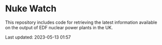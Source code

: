 # Nuke Watch

This repository includes code for retrieving the latest information available on the output of EDF nuclear power plants in the UK.

Last updated: 2023-05-13 01:57